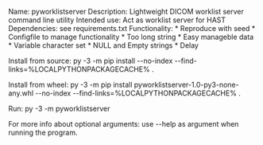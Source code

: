 Name: pyworklistserver
Description: Lightweight DICOM worklist server command line utility
Intended use: Act as worklist server for HAST 
Dependencies: see requirements.txt
Functionality: 
    * Reproduce with seed
    * Configfile to manage functionality 
    * Too long string
    * Easy manageble data
    * Variable character set
    * NULL and Empty strings
    * Delay

Install from source:
    py -3 -m pip install --no-index --find-links=%LOCALPYTHONPACKAGECACHE% .

Install from wheel:
    py -3 -m pip install pyworklistserver-1.0-py3-none-any.whl --no-index --find-links=%LOCALPYTHONPACKAGECACHE% .

Run:
    py -3 -m pyworklistserver
    
For more info about optional arguments:
    use --help as argument when running the program.
